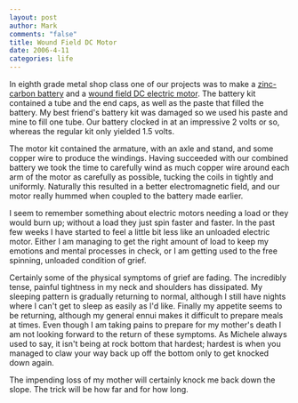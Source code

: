 ```yaml
--- 
layout: post
author: Mark
comments: "false"
title: Wound Field DC Motor
date: 2006-4-11
categories: life
---
```

In eighth grade metal shop class one of our projects was to make a <a href="http://en.wikipedia.org/wiki/Carbon-zinc_battery" title="zinc-carbon battery">zinc-carbon battery</a> and a <a href="http://en.wikipedia.org/wiki/Electric_motor#Wound_field_DC_motor" title="wound field DC electric motor">wound field DC electric motor</a>. The battery kit contained a tube and the end caps, as well as the paste that filled the battery. My best friend's battery kit was damaged so we used his paste and mine to fill one tube. Our battery clocked in at an impressive 2 volts or so, whereas the regular kit only yielded 1.5 volts.

The motor kit contained the armature, with an axle and stand, and some copper wire to produce the windings. Having succeeded with our combined battery we took the time to carefully wind as much copper wire around each arm of the motor as carefully as possible, tucking the coils in tightly and uniformly. Naturally this resulted in a better electromagnetic field, and our motor really hummed when coupled to the battery made earlier.

I seem to remember something about electric motors needing a load or they would burn up; without a load they just spin faster and faster. In the past few weeks I have started to feel a little bit less like an unloaded electric motor. Either I am managing to get the right amount of load to keep my emotions and mental processes in check, or I am getting used to the free spinning, unloaded condition of grief.

Certainly some of the physical symptoms of grief are fading. The incredibly tense, painful tightness in my neck and shoulders has dissipated. My sleeping pattern is gradually returning to normal, although I still have nights where I can't get to sleep as easily as I'd like. Finally my appetite seems to be returning, although my general ennui makes it difficult to prepare meals at times. Even though I am taking pains to prepare for my mother's death I am not looking forward to the return of these symptoms. As Michele always used to say, it isn't being at rock bottom that hardest; hardest is when you managed to claw your way back up off the bottom only to get knocked down again.

The impending loss of my mother will certainly knock me back down the slope. The trick will be how far and for how long.
